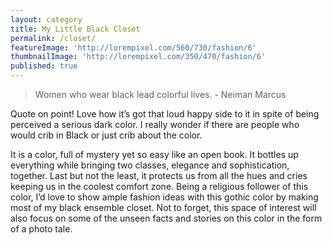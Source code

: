 ```yaml
---
layout: category
title: My Little Black Closet
permalink: /closet/
featureImage: 'http://lorempixel.com/560/730/fashion/6'
thumbnailImage: 'http://lorempixel.com/350/470/fashion/6'
published: true
---
```

> Women who wear black lead colorful lives. - Neiman Marcus

Quote on point! Love how it’s got that loud happy side to it in spite of being perceived a serious dark color. I really wonder if there are people who would crib in Black or just crib about the color.

It is a color, full of mystery yet so easy like an open book. It bottles up everything while bringing two classes, elegance and sophistication, together. Last but not the least, it protects us from all the hues and cries keeping us in the coolest comfort zone.
Being a religious follower of this color, I’d love to show ample fashion ideas with this gothic color by making most of my black ensemble closet. Not to forget, this space of interest will also focus on some of the unseen facts and stories on this color in the form of a photo tale.
